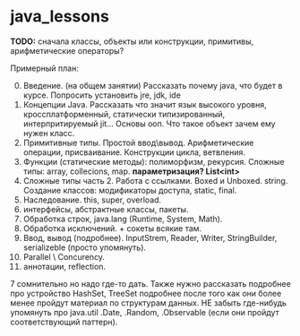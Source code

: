 java_lessons
============
**TODO:** сначала классы, объекты или конструкции, примитивы, арифметические операторы?

Примерный план:

0. Введение. (на общем занятии) Рассказать почему java, что будет в курсе. Попросить установить jre, jdk, ide
1. Концепции Java. Рассказать что значит язык высокого уровня, кроссплатформенный, статически типизированный, интерпритируемый jit... Основы ооп. Что такое объект зачем ему нужен класс.
2. Примитивные типы. Простой ввод\\вывод. Арифметические операции, присваивание. Конструкции цикла, ветвления. 
3. Функции (статические методы): полиморфизм, рекурсия. Сложные типы: array, collecions, map. **параметризация? List\<int\>**
4. Сложные типы часть 2. Работа с ссылками. Boxed и Unboxed. string. Создание классов: модификаторы доступа, static, final.
5. Наследование. this, super, overload.
5. интерфейсы, абстрактные классы, пакеты.
6. Обработка строк, java.lang (Runtime, System, Math).
7. Обработка исключений. + сокеты всякие там.
8. Ввод, вывод (подробнее). InputStrem, Reader, Writer, StringBuilder, serializeble (просто упомянуть). 
9. Parallel \\ Concurency.
10. аннотации, reflection.


7 сомнительно но надо где-то дать. Также нужно рассказать подробнее про устройство HashSet, TreeSet подробнее после того как они более менее пройдут материал по структурам данных.
НЕ забыть где-нибудь упомянуть про java.util .Date, .Random, .Observable (если  они пройдут соответствующий паттерн).
